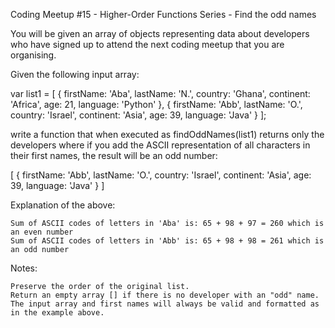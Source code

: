 Coding Meetup #15 - Higher-Order Functions Series - Find the odd names

You will be given an array of objects representing data about developers who have signed up to attend the next coding meetup that you are organising.

Given the following input array:

var list1 = [
{ firstName: 'Aba', lastName: 'N.', country: 'Ghana', continent: 'Africa', age: 21, language: 'Python' },
{ firstName: 'Abb', lastName: 'O.', country: 'Israel', continent: 'Asia', age: 39, language: 'Java' }
];

write a function that when executed as findOddNames(list1) returns only the developers where if you add the ASCII representation of all characters in their first names, the result will be an odd number:

[
{ firstName: 'Abb', lastName: 'O.', country: 'Israel', continent: 'Asia', age: 39, language: 'Java' }
]

Explanation of the above:

    Sum of ASCII codes of letters in 'Aba' is: 65 + 98 + 97 = 260 which is an even number
    Sum of ASCII codes of letters in 'Abb' is: 65 + 98 + 98 = 261 which is an odd number

Notes:

    Preserve the order of the original list.
    Return an empty array [] if there is no developer with an "odd" name.
    The input array and first names will always be valid and formatted as in the example above.
